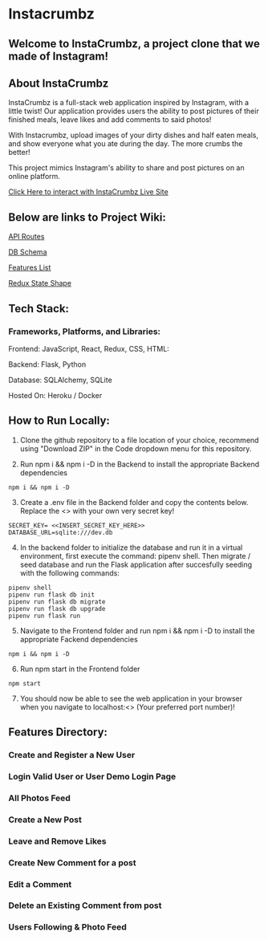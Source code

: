 # Instacrumbz
## Welcome to InstaCrumbz, a project clone that we made of Instagram!
## About InstaCrumbz 
InstaCrumbz is a full-stack web application inspired by Instagram, with a little twist! 
Our application provides users the ability to post pictures of their finished meals, leave likes and add comments to said photos! 

With Instacrumbz, upload images of your dirty dishes and half eaten meals, and show everyone what you ate during the day. The more crumbs the better!

This project mimics Instagram's ability to share and post pictures on an online platform.

[Click Here to interact with InstaCrumbz Live Site]()

## Below are links to Project Wiki:

[API Routes](https://github.com/avenida714/instacrumbz/wiki/API-ROUTES)

[DB Schema](https://github.com/avenida714/instacrumbz/wiki/DB-SCHEMA)

[Features List](https://github.com/avenida714/instacrumbz/wiki/FEATURES)

[Redux State Shape](https://github.com/avenida714/instacrumbz/wiki/REDUX-STATE-SHAPE)


## Tech Stack: 

### Frameworks, Platforms, and Libraries:
Frontend: JavaScript, React, Redux, CSS, HTML:

Backend: Flask, Python

Database: SQLAlchemy, SQLite

Hosted On: Heroku / Docker

## How to Run Locally: 

1. Clone the github repository to a file location of your choice, recommend using "Download ZIP" in the Code dropdown menu for this repository. 

2. Run npm i && npm i -D in the Backend to install the appropriate Backend dependencies 

```
npm i && npm i -D
```

3. Create a .env file in the Backend folder and copy the contents below. Replace the <<insert secret key here>> with your own very secret key! 

```
SECRET_KEY= <<INSERT_SECRET_KEY_HERE>>
DATABASE_URL=sqlite:///dev.db
```

4. In the backend folder to initialize the database and run it in a virtual environment, first execute the command:
pipenv shell. Then migrate / seed database and run the Flask application after succesfully seeding with the following commands: 

```
pipenv shell
pipenv run flask db init
pipenv run flask db migrate
pipenv run flask db upgrade
pipenv run flask run 
```

5. Navigate to the Frontend folder and run npm i && npm i -D to install the appropriate Fackend dependencies

```
npm i && npm i -D
```

6. Run npm start in the Frontend folder

```
npm start
```

7. You should now be able to see the web application in your browser when you navigate to localhost:<<port number>> (Your preferred port number)!

## Features Directory: 

### Create and Register a New User

### Login Valid User or User Demo Login Page

### All Photos Feed 

### Create a New Post 

### Leave and Remove Likes

### Create New Comment for a post

### Edit a Comment

### Delete an Existing Comment from post

### Users Following & Photo Feed

